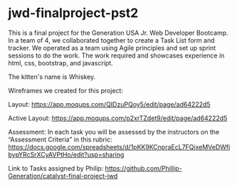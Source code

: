 # jwd-finalproject-pst2

This is a final project for the Generation USA Jr. Web Developer Bootcamp.
In a team of 4, we collaborated together to create a Task List form and tracker. 
We operated as a team using Agile principles and set up sprint sessions to do the work. 
The work required and showcases experience in html, css, bootstrap, and javascript. 

The kitten's name is Whiskey. 

Wireframes we created for this project:

Layout:
https://app.moqups.com/QIDzuPQoy5/edit/page/ad64222d5

Active Layout:
https://app.moqups.com/p2xrTZdet9/edit/page/ad64222d5

Assessment:
In each task you will be assessed by the instructors on the “Assessment Criteria” in this rubric: https://docs.google.com/spreadsheets/d/1pKK9KCnpraEcL7FQjxeMVeDWfjbypYRcSrXCyAVPtHo/edit?usp=sharing 

Link to Tasks assigned by Philip:
https://github.com/Phillip-Generation/catalyst-final-project-jwd 

